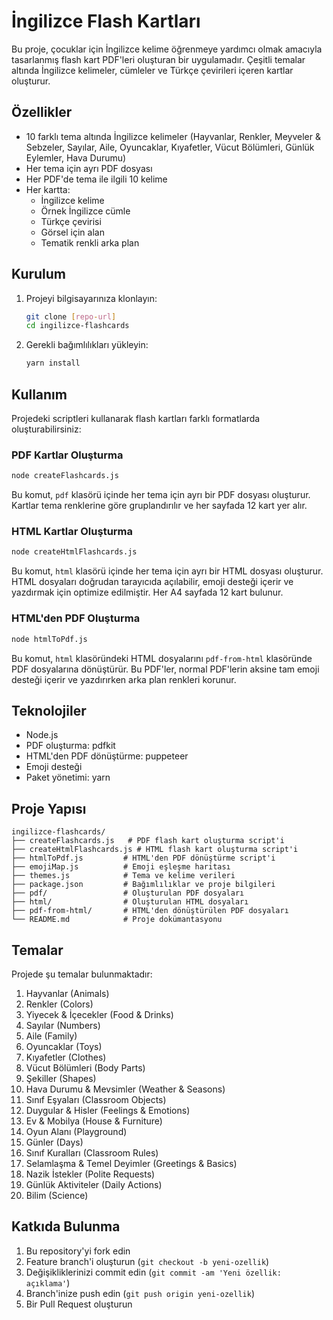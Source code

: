 # İngilizce Flash Kartları

Bu proje, çocuklar için İngilizce kelime öğrenmeye yardımcı olmak amacıyla tasarlanmış flash kart PDF'leri oluşturan bir uygulamadır. Çeşitli temalar altında İngilizce kelimeler, cümleler ve Türkçe çevirileri içeren kartlar oluşturur.

## Özellikler

- 10 farklı tema altında İngilizce kelimeler (Hayvanlar, Renkler, Meyveler & Sebzeler, Sayılar, Aile, Oyuncaklar, Kıyafetler, Vücut Bölümleri, Günlük Eylemler, Hava Durumu)
- Her tema için ayrı PDF dosyası
- Her PDF'de tema ile ilgili 10 kelime
- Her kartta:
  - İngilizce kelime
  - Örnek İngilizce cümle
  - Türkçe çevirisi
  - Görsel için alan
  - Tematik renkli arka plan

## Kurulum

1. Projeyi bilgisayarınıza klonlayın:
   ```bash
   git clone [repo-url]
   cd ingilizce-flashcards
   ```

2. Gerekli bağımlılıkları yükleyin:
   ```bash
   yarn install
   ```

## Kullanım

Projedeki scriptleri kullanarak flash kartları farklı formatlarda oluşturabilirsiniz:

### PDF Kartlar Oluşturma
```bash
node createFlashcards.js
```
Bu komut, `pdf` klasörü içinde her tema için ayrı bir PDF dosyası oluşturur. Kartlar tema renklerine göre gruplandırılır ve her sayfada 12 kart yer alır.

### HTML Kartlar Oluşturma
```bash
node createHtmlFlashcards.js
```
Bu komut, `html` klasörü içinde her tema için ayrı bir HTML dosyası oluşturur. HTML dosyaları doğrudan tarayıcıda açılabilir, emoji desteği içerir ve yazdırmak için optimize edilmiştir. Her A4 sayfada 12 kart bulunur.

### HTML'den PDF Oluşturma
```bash
node htmlToPdf.js
```
Bu komut, `html` klasöründeki HTML dosyalarını `pdf-from-html` klasöründe PDF dosyalarına dönüştürür. Bu PDF'ler, normal PDF'lerin aksine tam emoji desteği içerir ve yazdırırken arka plan renkleri korunur.

## Teknolojiler

- Node.js
- PDF oluşturma: pdfkit
- HTML'den PDF dönüştürme: puppeteer
- Emoji desteği
- Paket yönetimi: yarn

## Proje Yapısı

```
ingilizce-flashcards/
├── createFlashcards.js   # PDF flash kart oluşturma script'i
├── createHtmlFlashcards.js # HTML flash kart oluşturma script'i
├── htmlToPdf.js         # HTML'den PDF dönüştürme script'i
├── emojiMap.js          # Emoji eşleşme haritası
├── themes.js            # Tema ve kelime verileri
├── package.json         # Bağımlılıklar ve proje bilgileri
├── pdf/                 # Oluşturulan PDF dosyaları
├── html/                # Oluşturulan HTML dosyaları
├── pdf-from-html/       # HTML'den dönüştürülen PDF dosyaları
└── README.md            # Proje dokümantasyonu
```

## Temalar

Projede şu temalar bulunmaktadır:

1. Hayvanlar (Animals)
2. Renkler (Colors)
3. Yiyecek & İçecekler (Food & Drinks)
4. Sayılar (Numbers)
5. Aile (Family)
6. Oyuncaklar (Toys)
7. Kıyafetler (Clothes)
8. Vücut Bölümleri (Body Parts)
9. Şekiller (Shapes)
10. Hava Durumu & Mevsimler (Weather & Seasons)
11. Sınıf Eşyaları (Classroom Objects)
12. Duygular & Hisler (Feelings & Emotions)
13. Ev & Mobilya (House & Furniture)
14. Oyun Alanı (Playground)
15. Günler (Days)
16. Sınıf Kuralları (Classroom Rules)
17. Selamlaşma & Temel Deyimler (Greetings & Basics)
18. Nazik İstekler (Polite Requests)
19. Günlük Aktiviteler (Daily Actions)
20. Bilim (Science)

## Katkıda Bulunma

1. Bu repository'yi fork edin
2. Feature branch'i oluşturun (`git checkout -b yeni-ozellik`)
3. Değişikliklerinizi commit edin (`git commit -am 'Yeni özellik: açıklama'`)
4. Branch'inize push edin (`git push origin yeni-ozellik`)
5. Bir Pull Request oluşturun
